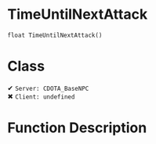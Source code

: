 # TimeUntilNextAttack
```
float TimeUntilNextAttack()
```
# Class
✔ `Server: CDOTA_BaseNPC`  
✖ `Client: undefined`  

# Function Description

